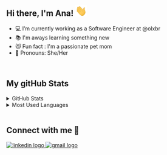 ## Hi there, I'm Ana!  <img src="gifs/wave.gif" width="30">

- 💻 I’m currently working as a Software Engineer at @olxbr
- 📚 I'm aways learning something new
- 😻 Fun fact : I'm a passionate pet mom 
- 🙂 Pronouns: She/Her

<!-- <div align="center">
  <h2>Languages e tools 🛠</h2>
 
 <img src="https://img.shields.io/badge/React-20232A?style=for-the-badge&logo=react&logoColor=61DAFB" alt="react logo"/>

<img src="https://img.shields.io/badge/TypeScript-007ACC?style=for-the-badge&logo=typescript&logoColor=white" alt="typescript logo"/>

<img src="https://img.shields.io/badge/JavaScript-323330?style=for-the-badge&logo=javascript&logoColor=F7DF1E" alt="javascript logo"/>

<img src="https://img.shields.io/badge/Node.js-339933?style=for-the-badge&logo=nodedotjs&logoColor=white" alt="node logo"/>

<img src="https://img.shields.io/badge/Jest-C21325?style=for-the-badge&logo=jest&logoColor=white" alt="jest logo"/>

<img src="https://img.shields.io/badge/Express.js-000000?style=for-the-badge&logo=express&logoColor=white" alt="express logo" />

<img src="https://img.shields.io/badge/PostgreSQL-316192?style=for-the-badge&logo=postgresql&logoColor=white" alt="postgres logo"/>

<img src="https://img.shields.io/badge/C-00599C?style=for-the-badge&logo=c&logoColor=white"  alt="C logo"/>

<img src="https://img.shields.io/badge/HTML5-E34F26?style=for-the-badge&logo=html5&logoColor=white" alt="html5 logo"/>

<img src="https://img.shields.io/badge/CSS3-1572B6?style=for-the-badge&logo=css3&logoColor=white" alt="css3 logo"/>

<img src="https://img.shields.io/badge/styled--components-DB7093?style=for-the-badge&logo=styled-components&logoColor=white" alt ="stiled components logo"/>

<img src="https://img.shields.io/badge/Git-F05032?style=for-the-badge&logo=git&logoColor=white" alt="git logo"/>

<img src="https://img.shields.io/badge/Heroku-430098?style=for-the-badge&logo=heroku&logoColor=white" alt="heroku logo"/>

<img src="https://img.shields.io/badge/Vercel-000000?style=for-the-badge&logo=vercel&logoColor=white" alt="vercel logo"/>

<img src="https://img.shields.io/badge/Visual_Studio_Code-0078D4?style=for-the-badge&logo=visual%20studio%20code&logoColor=white" alt="visual studio code logo" />

</div> -->
 <br />

## My gitHub Stats
<details><summary> GitHub Stats</summary><img align="left" alt="Ana's GitHub Stats" src="https://github-readme-stats.vercel.app/api?username=Ana-Laura-Simoes&show_icons=true&theme=radical" /></details>
<details><summary> Most Used Languages</summary><img align="left" alt="Laura's GitHub Top Languages" src="https://github-readme-stats.vercel.app/api/top-langs/?username=Ana-Laura-Simoes&layout=compact&theme=radical" /></details>

</br>

## Connect with me 💬

  <div align="left">
  <a href="https://www.linkedin.com/in/ana-laura-sim%C3%B5es/">
    <img height="25px" src="https://img.shields.io/badge/linkedin-%230077B5.svg?&style=for-the-badge&logo=linkedin&logoColor=white" alt="linkedin logo"/>
  </a>
  <a href="mailto:ana.simoesmatos@gmail.com">
    <img height="25px" src="https://img.shields.io/badge/Gmail-D14836?style=for-the-badge&logo=gmail&logoColor=white" alt="gmail logo"/>
  </a>
</div>
